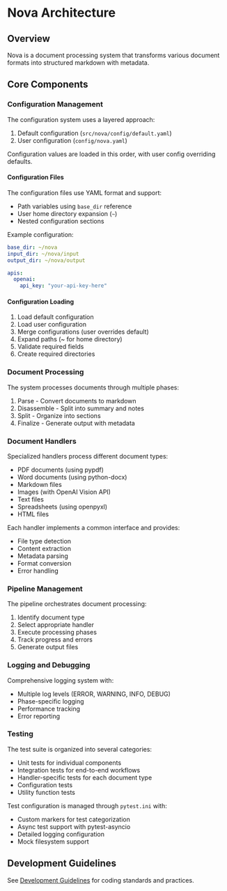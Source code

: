 # Nova Architecture

## Overview

Nova is a document processing system that transforms various document formats into structured markdown with metadata.

## Core Components

### Configuration Management

The configuration system uses a layered approach:

1. Default configuration (`src/nova/config/default.yaml`)
2. User configuration (`config/nova.yaml`)

Configuration values are loaded in this order, with user config overriding defaults.

#### Configuration Files

The configuration files use YAML format and support:
- Path variables using `base_dir` reference
- User home directory expansion (`~`)
- Nested configuration sections

Example configuration:
```yaml
base_dir: ~/nova
input_dir: ~/nova/input
output_dir: ~/nova/output

apis:
  openai:
    api_key: "your-api-key-here"
```

#### Configuration Loading

1. Load default configuration
2. Load user configuration
3. Merge configurations (user overrides default)
4. Expand paths (~ for home directory)
5. Validate required fields
6. Create required directories

### Document Processing

The system processes documents through multiple phases:

1. Parse - Convert documents to markdown
2. Disassemble - Split into summary and notes
3. Split - Organize into sections
4. Finalize - Generate output with metadata

### Document Handlers

Specialized handlers process different document types:
- PDF documents (using pypdf)
- Word documents (using python-docx)
- Markdown files
- Images (with OpenAI Vision API)
- Text files
- Spreadsheets (using openpyxl)
- HTML files

Each handler implements a common interface and provides:
- File type detection
- Content extraction
- Metadata parsing
- Format conversion
- Error handling

### Pipeline Management

The pipeline orchestrates document processing:
1. Identify document type
2. Select appropriate handler
3. Execute processing phases
4. Track progress and errors
5. Generate output files

### Logging and Debugging

Comprehensive logging system with:
- Multiple log levels (ERROR, WARNING, INFO, DEBUG)
- Phase-specific logging
- Performance tracking
- Error reporting

### Testing

The test suite is organized into several categories:
- Unit tests for individual components
- Integration tests for end-to-end workflows
- Handler-specific tests for each document type
- Configuration tests
- Utility function tests

Test configuration is managed through `pytest.ini` with:
- Custom markers for test categorization
- Async test support with pytest-asyncio
- Detailed logging configuration
- Mock filesystem support

## Development Guidelines

See [Development Guidelines](development.md) for coding standards and practices.